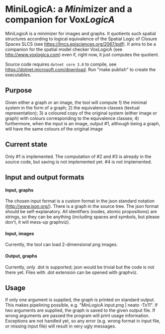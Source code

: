 # MiniLogicA: a *Mini*mizer and a companion for Vox*LogicA*

MiniLogicA is a minimizer for images and graphs. It quotients such spatial structures according to logical equivalence of the Spatial Logic of Closure Spaces SLCS (see https://lmcs.episciences.org/2067/pdf). It aims to be a companion for the spatial model checker VoxLogicA (see http://www.voxlogica.com) even if, right now, it just computes the quotient. 

Source code requires `dotnet core 3.0` to compile, see https://dotnet.microsoft.com/download. Run "make publish" to create the executables.

## Purpose 

Given either a graph or an image, the tool will compute 1) the minimal system in the form of a graph; 2) the equivalence classes (textual representation); 3) a coloured copy of the original system (either image or graph) with colours corresponding to the equivalence classes; 4) furthermore, when the input is an image, output #1, although being a graph, will have the same colours of the original image

## Current state 

Only #1 is implemented. The computation of #2 and #3 is already in the source code, but saving is not implemented yet. #4 is not implemented.

## Input and output formats

#### Input, graphs

The chosen input format is a custom format in the json standard notation (http://www.json.org/). There is a graph in the source tree. The json format should be self-explanatory. All identifiers (nodes, atomic propositions) are strings, so they can be anything (including spaces and symbols, but please don't, it will mess-up graphviz).

#### Input, images 

Currently, the tool can load 2-dimensional png images.


#### Output, graphs 

Currently, only .dot is supported; json would be trivial but the code is not there yet. Files with .dot extension can be opened with graphviz.

## Usage

If only one argument is supplied, the graph is printed on standard output. This makes pipelining possible, e.g. "MinLogicA input.png | neato -Tx11". If two arguments are supplied, the graph is saved to the given output file. If wrong arguments are passed the program will print usage information. Exceptions are not handled yet, so any error (e.g. wrong format in input file, or missing input file) will result in very ugly messages. 

